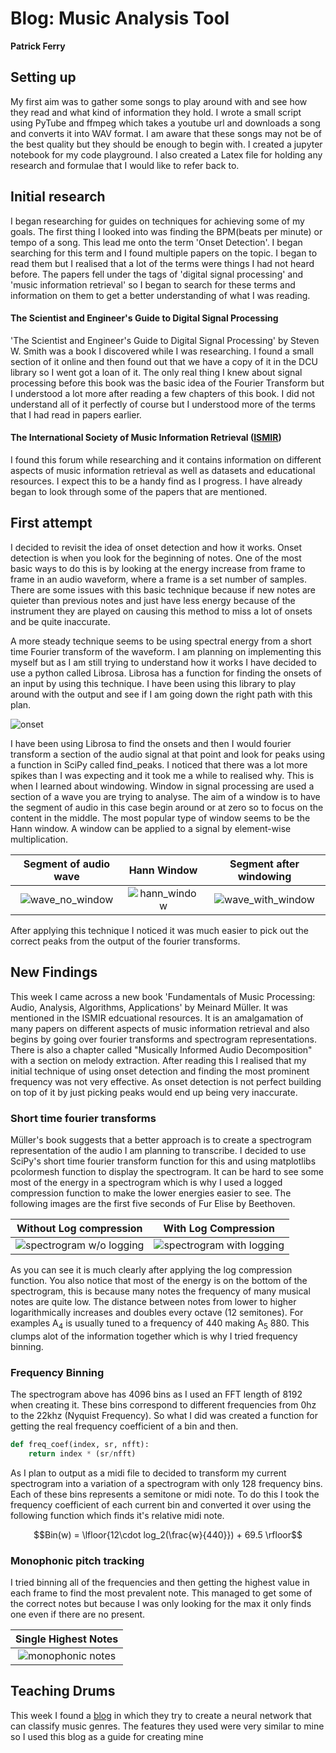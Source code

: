 # Blog: Music Analysis Tool

**Patrick Ferry**

## Setting up

My first aim was to gather some songs to play around with and see how they read and what kind of information they hold. 
I wrote  a small script using PyTube and ffmpeg which takes a youtube url and downloads a song and converts it into WAV 
format. I am aware that these songs may not be of the best quality but they should be enough to begin with. I created a 
jupyter notebook for my code playground. I also created a Latex file for holding any research and formulae that I would 
like to refer back to. 

## Initial research
I began researching for guides on techniques for achieving some of my goals. The first thing I looked into was finding 
the BPM(beats per minute) or tempo of a song. This lead me onto the term 'Onset Detection'. I began searching for this 
term and I found multiple papers on the topic. I began to read them but I realised that a lot of the terms were things
I had not heard before. The papers fell under the tags of 'digital signal processing' and 'music information retrieval' 
so I began to search for these terms and information on them to get a better understanding of what I was reading. 
#### The Scientist and Engineer's Guide to Digital Signal Processing
'The Scientist and Engineer's Guide to Digital Signal Processing' by Steven W. Smith was a book I discovered while I 
was researching. I found a small section of it online and then found out that we have a copy of it in the DCU library so
I went got a loan of it. The only real thing I knew about signal processing before this book was the basic idea of the 
Fourier Transform but I understood a lot more after reading a few chapters of this book. I did not understand all of it
perfectly of course but I understood more of the terms that I had read in papers earlier.

#### The International Society of Music Information Retrieval ([ISMIR](http://ismir.net/))
I found this forum while researching and it contains information on different aspects of music information retrieval as
well as datasets and educational resources. I expect this to be a handy find as I progress. I have already began to look
through some of the papers that are mentioned.

## First attempt
I decided to revisit the idea of onset detection and how it works. Onset detection is when you look for the beginning of
notes. One of the most basic ways to do this is by looking at the energy increase from frame to frame in an audio 
waveform, where a frame is a set number of samples. There are some issues with this basic technique because if new notes
are quieter than previous notes and just have less energy because of the instrument they are played on causing this 
method to miss a lot of onsets and be quite inaccurate.

A more steady technique seems to be using spectral energy from a short time Fourier transform of the waveform. I am 
planning on implementing this myself but as I am still trying to understand how it works I have decided to use a python
called Librosa. Librosa has a function for finding the onsets of an input by using this technique. I have been using 
this library to play around with the output and see if I am going down the right path with this plan.


![onset](https://gitlab.computing.dcu.ie/ferryp2/2019-ca400-ferryp2/raw/master/docs/blog/images/onset.png)

I have been using Librosa to find the onsets and then I would fourier transform a section of the audio signal at that 
point and look for peaks using a function in SciPy called find_peaks. I noticed that there was a lot more spikes than 
I was expecting and it took me a while to realised why. This is when I learned about windowing. Window in signal 
processing are used a section of a wave you are trying to analyse. The aim of a window is to have the segment of audio 
in this case begin around or at zero so to focus on the content in the middle. The most popular type of window seems to
be the Hann window. A window can be applied to a signal by element-wise multiplication.

Segment of audio wave      |  Hann Window              | Segment after windowing   |
:-------------------------:|:-------------------------:|:-------------------------:|
![wave_no_window](https://gitlab.computing.dcu.ie/ferryp2/2019-ca400-ferryp2/raw/master/docs/blog/images/nowindow.png)  |  ![hann_window](https://gitlab.computing.dcu.ie/ferryp2/2019-ca400-ferryp2/raw/master/docs/blog/images/window.png)  | ![wave_with_window](https://gitlab.computing.dcu.ie/ferryp2/2019-ca400-ferryp2/raw/master/docs/blog/images/applied_window.png)|

After applying this technique I noticed it was much easier to pick out the correct peaks from the output of the fourier 
transforms. 

## New Findings
This week I came across a new book 'Fundamentals of Music Processing: Audio, Analysis, Algorithms, Applications' by 
Meinard Müller. It was mentioned in the ISMIR edcuational resources. It is an amalgamation of many papers on different
aspects of music information retrieval and also begins by going over fourier transforms and spectrogram representations.
There is also a chapter called "Musically Informed Audio Decomposition" with a section on melody extraction. After reading 
this I realised that my initial technique of using onset detection and finding the most prominent frequency was not very
effective. As onset detection is not perfect building on top of it by just picking peaks would end up being very inaccurate.


### Short time fourier transforms 
Müller's book suggests that a better approach is to create a spectrogram representation of the audio I am planning to 
transcribe. I decided to use SciPy's short time fourier transform function for this and using matplotlibs pcolormesh 
function to display the spectrogram. It can be hard to see some most of the energy in a spectrogram which is why I used 
a logged compression function to make the lower energies easier to see. The following images are the first five seconds 
of Fur Elise by Beethoven.


Without Log compression    |  With Log Compression     |
:-------------------------:|:-------------------------:|
![spectrogram w/o logging](https://gitlab.computing.dcu.ie/ferryp2/2019-ca400-ferryp2/raw/master/docs/blog/images/spec_no_log.png)  |  ![spectrogram with logging](https://gitlab.computing.dcu.ie/ferryp2/2019-ca400-ferryp2/raw/master/docs/blog/images/spec_log.png)  |

As you can see it is much clearly after applying the log compression function. You also notice that most of the energy 
is on the bottom of the spectrogram, this is because many notes the frequency of many musical notes are quite low. The 
distance between notes from lower to higher logarithmically increases and doubles every octave (12 semitones). For 
examples A<sub>4</sub> is usually tuned to a frequency of 440 making A<sub>5</sub> 880. This clumps alot of the information
together which is why I tried frequency binning.

### Frequency Binning
The spectrogram above has 4096 bins as I used an FFT length of 8192 when creating it. These bins correspond to different
frequencies from 0hz to the 22khz (Nyquist Frequency). So what I did was created a function for getting the real frequency
coefficient of a bin and then. 

```python
def freq_coef(index, sr, nfft):
    return index * (sr/nfft)
```
As I plan to output as a midi file to decided to transform my current spectrogram into a variation of a spectrogram with
only 128 frequency bins. Each of these bins represents a semitone or midi note. To do this I took the frequency coefficient
of each current bin and converted it over using the following function which finds it's relative midi note.

```math
Bin(w) = \lfloor{12\cdot log_2(\frac{w}{440}}) + 69.5 \rfloor
```



### Monophonic pitch tracking
I tried binning all of the frequencies and then getting the highest value in each frame to find the most prevalent note.
This managed to get some of the correct notes but because I was only looking for the max it only finds one even if there 
are no present.  

Single Highest Notes| 
:-------------------------:|
![monophonic notes](https://gitlab.computing.dcu.ie/ferryp2/2019-ca400-ferryp2/raw/master/docs/blog/images/monophonic.png)  |




## Teaching Drums
This week I found a [blog](https://medium.com/@sdoshi579/classification-of-music-into-different-genres-using-keras-82ab5339efe0) 
in which they try to create a neural network that can classify music genres. The features they used were very similar to mine 
so I used this blog as a guide for creating mine
